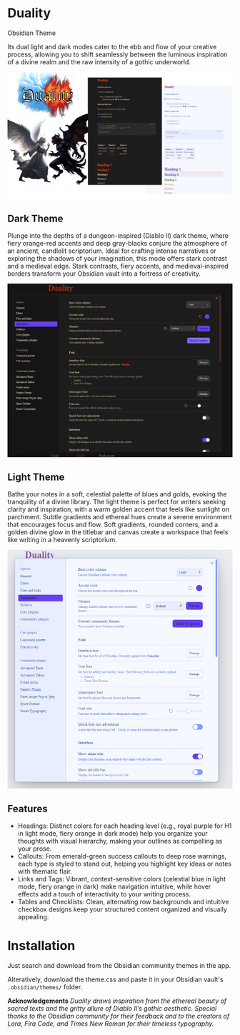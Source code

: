 # Duality 
Obsidian Theme


Its dual light and dark modes cater to the ebb and flow of your creative process, allowing you to shift seamlessly between the luminous inspiration of a divine realm and the raw intensity of a gothic underworld.


![Duality Theme](https://github.com/CascadeThemes/Duality/blob/master/assets/duality1.png?raw=true)


## Dark Theme
Plunge into the depths of a dungeon-inspired (Diablo II) dark theme, where fiery orange-red accents and deep gray-blacks conjure the atmosphere of an ancient, candlelit scriptorium. Ideal for crafting intense narratives or exploring the shadows of your imagination, this mode offers stark contrast and a medieval edge. Stark contrasts, fiery accents, and medieval-inspired borders transform your Obsidian vault into a fortress of creativity.

![Duality Theme](https://github.com/CascadeThemes/Duality/blob/master/assets/holymenu2.png?raw=true)

## Light Theme
Bathe your notes in a soft, celestial palette of blues and golds, evoking the tranquility of a divine library. The light theme is perfect for writers seeking clarity and inspiration, with a warm golden accent that feels like sunlight on parchment. Subtle gradients and ethereal hues create a serene environment that encourages focus and flow. Soft gradients, rounded corners, and a golden divine glow in the titlebar and canvas create a workspace that feels like writing in a heavenly scriptorium.

![Duality Theme](https://github.com/CascadeThemes/Duality/blob/master/assets/holymenu1.png?raw=true)

## Features
* Headings: Distinct colors for each heading level (e.g., royal purple for H1 in light mode, fiery orange in dark mode) help you organize your thoughts with visual hierarchy, making your outlines as compelling as your prose.
* Callouts: From emerald-green success callouts to deep rose warnings, each type is styled to stand out, helping you highlight key ideas or notes with thematic flair.
* Links and Tags: Vibrant, context-sensitive colors (celestial blue in light mode, fiery orange in dark) make navigation intuitive, while hover effects add a touch of interactivity to your writing process.
* Tables and Checklists: Clean, alternating row backgrounds and intuitive checkbox designs keep your structured content organized and visually appealing.


# Installation
Just search and download from the Obsidian community themes in the app. 

Alteratively, download the theme.css and paste it in your Obsidian vault's `.obsidian/themes/` folder. 


**Acknowledgements**
*Duality draws inspiration from the ethereal beauty of sacred texts and the gritty allure of Diablo II’s gothic aesthetic. Special thanks to the Obsidian community for their feedback and to the creators of Lora, Fira Code, and Times New Roman for their timeless typography.* 
